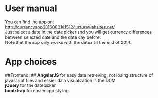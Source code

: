 # User manual

You can find the app on: http://currencyapp20160821015124.azurewebsites.net/   
Just select a date in the date picker and you will get currency differences between selected date and the date day before.   
Note that the app only works with the dates till the end of 2014.  

# App choices

##Frontend: ##
**AngularJS** for easy data retrieving, not losing structure of javascript files and easier data visualization in the DOM   
**jQuery** for the datepicker  
**bootstrap** for easier app styling  


